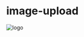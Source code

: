 # image-upload
![logo](https://github.com/user-attachments/assets/a315aca0-ae08-4322-9890-f52d5a98dde2)
